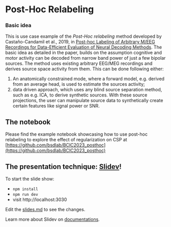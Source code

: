 # Post-Hoc Relabeling

### Basic idea

This is use case example of the _Post-Hoc relabeling_ method developed by Castaño-Candamil et al., 2019, in [Post-hoc Labeling of Arbitrary M/EEG Recordings for Data-Efficient Evaluation of Neural Decoding Methods](https://www.frontiersin.org/articles/10.3389/fninf.2019.00055/full). The basic idea as detailed in the paper, builds on the assumption cognitive and motor activity can be decoded from narrow band power of just a few bipolar sources. The method uses existing arbitrary EEG/MEG recordings and derives source space activity from them. This can be done following either:

1. An anatomically constrained mode, where a forward model, e.g. derived from an average head, is used to estimate the sources activity;
1. data driven approach, which uses any blind source separation method, such as e.g. ICA, to derive synthetic sources.
   With these source projections, the user can manipulate source data to synthetically create certain features like signal power or SNR.

## The notebook

Please find the example notebook showcasing how to use post-hoc relabeling to explore the effect of regularization on CSP at [https://github.com/bsdlab/BCIC2023_posthoc](https://github.com/bsdlab/BCIC2023_posthoc)

## The presentation technique: [Slidev](https://github.com/slidevjs/slidev)!

To start the slide show:

- `npm install`
- `npm run dev`
- visit http://localhost:3030

Edit the [slides.md](./slides.md) to see the changes.

Learn more about Slidev on [documentations](https://sli.dev/).
